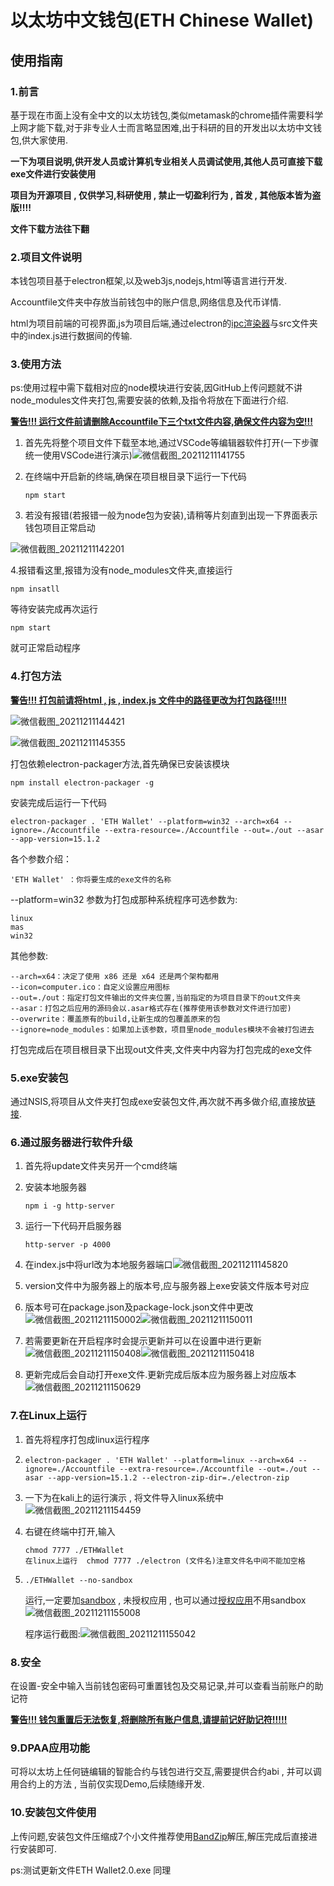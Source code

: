 # 以太坊中文钱包(ETH Chinese Wallet)
## 使用指南

### 1.前言

基于现在市面上没有全中文的以太坊钱包,类似metamask的chrome插件需要科学上网才能下载,对于非专业人士而言略显困难,出于科研的目的开发出以太坊中文钱包,供大家使用.

**一下为项目说明,供开发人员或计算机专业相关人员调试使用,其他人员可直接下载exe文件进行安装使用**

**项目为开源项目 , 仅供学习,科研使用 , 禁止一切盈利行为 , 首发 , 其他版本皆为盗版!!!!**

**文件下载方法往下翻**

### 2.项目文件说明

本钱包项目基于electron框架,以及web3js,nodejs,html等语言进行开发.

Accountfile文件夹中存放当前钱包中的账户信息,网络信息及代币详情.

html为项目前端的可视界面,js为项目后端,通过electron的[ipc渲染器](https://cloud.tencent.com/developer/section/1116208)与src文件夹中的index.js进行数据间的传输.

### 3.使用方法

ps:使用过程中需下载相对应的node模块进行安装,因GitHub上传问题就不讲node_modules文件夹打包,需要安装的依赖,及指令将放在下面进行介绍.

**<u>警告!!!   运行文件前请删除Accountfile下三个txt文件内容,确保文件内容为空!!!**</u>

1. 首先先将整个项目文件下载至本地,通过VSCode等编辑器软件打开(一下步骤统一使用VSCode进行演示)![微信截图_20211211141755](https://s2.loli.net/2021/12/11/6OxMEgYupLai8WG.png)

2. 在终端中开启新的终端,确保在项目根目录下运行一下代码

   ```nodejs
   npm start
   ```

3. 若没有报错(若报错一般为node包为安装),请稍等片刻直到出现一下界面表示钱包项目正常启动

![微信截图_20211211142201](https://s2.loli.net/2021/12/11/jCPVcgRX1mwMxDN.png)

4.报错看这里,报错为没有node_modules文件夹,直接运行

```
npm insatll
```

等待安装完成再次运行

```
npm start
```

就可正常启动程序

### 4.打包方法

**<u>警告!!!   打包前请将html , js , index.js 文件中的路径更改为打包路径!!!!!**</u>

![微信截图_20211211144421](https://s2.loli.net/2021/12/11/DjWHvef1rcdO8qg.png)

![微信截图_20211211145355](https://s2.loli.net/2021/12/11/NHMuazZphLeCUfw.png)

打包依赖electron-packager方法,首先确保已安装该模块

```
npm install electron-packager -g
```

安装完成后运行一下代码

```
electron-packager . 'ETH Wallet' --platform=win32 --arch=x64 --ignore=./Accountfile --extra-resource=./Accountfile --out=./out --asar --app-version=15.1.2
```

各个参数介绍：

```
'ETH Wallet' ：你将要生成的exe文件的名称
```

--platform=win32 参数为打包成那种系统程序可选参数为:

```
linux
mas
win32
```

其他参数:

```
--arch=x64：决定了使用 x86 还是 x64 还是两个架构都用
--icon=computer.ico：自定义设置应用图标
--out=./out：指定打包文件输出的文件夹位置,当前指定的为项目目录下的out文件夹
--asar：打包之后应用的源码会以.asar格式存在(推荐使用该参数对文件进行加密)
--overwrite：覆盖原有的build,让新生成的包覆盖原来的包
--ignore=node_modules：如果加上该参数，项目里node_modules模块不会被打包进去
```

打包完成后在项目根目录下出现out文件夹,文件夹中内容为打包完成的exe文件

### 5.exe安装包

通过NSIS,将项目从文件夹打包成exe安装包文件,再次就不再多做介绍,直接放[链接](https://www.cnblogs.com/luzhanshi/p/11046260.html).

### 6.通过服务器进行软件升级

1. 首先将update文件夹另开一个cmd终端

2. 安装本地服务器

   ```
   npm i -g http-server
   ```

3. 运行一下代码开启服务器

   ```
   http-server -p 4000
   ```

4. 在index.js中将url改为本地服务器端口![微信截图_20211211145820](https://s2.loli.net/2021/12/11/DKigIGnbXLj2Pvc.png)

5. version文件中为服务器上的版本号,应与服务器上exe安装文件版本号对应

6. 版本号可在package.json及package-lock.json文件中更改![微信截图_20211211150002](https://s2.loli.net/2021/12/11/Hbgdkvw4iCrjM5Q.png)![微信截图_20211211150011](https://s2.loli.net/2021/12/11/XCSUoY1TQWza3qF.png)

7. 若需要更新在开启程序时会提示更新并可以在设置中进行更新![微信截图_20211211150408](https://s2.loli.net/2021/12/11/xPSwYB4Omrd9fJH.png)![微信截图_20211211150418](https://s2.loli.net/2021/12/11/bCoJirWcSvn7ste.png)

8. 更新完成后会自动打开exe文件.更新完成后版本应为服务器上对应版本![微信截图_20211211150629](https://s2.loli.net/2021/12/11/bltzPW3TmoNw6kA.png)

### 7.在Linux上运行

1. 首先将程序打包成linux运行程序

2. ```
   electron-packager . 'ETH Wallet' --platform=linux --arch=x64 --ignore=./Accountfile --extra-resource=./Accountfile --out=./out --asar --app-version=15.1.2 --electron-zip-dir=./electron-zip
   ```

3. 一下为在kali上的运行演示 , 将文件导入linux系统中![微信截图_20211211154459](https://s2.loli.net/2021/12/11/7yINwxtUO3olemJ.png)

4. 右键在终端中打开,输入

   ```
   chmod 7777 ./ETHWallet
   在linux上运行  chmod 7777 ./electron (文件名)注意文件名中间不能加空格
   ```

5. ```
   ./ETHWallet --no-sandbox
   ```

   运行,一定要加[sandbox](https://blog.csdn.net/qq_39324871/article/details/108535892) , 未授权应用 , 也可以通过[授权应用](https://blog.csdn.net/qq_39324871/article/details/108535892)不用sandbox![微信截图_20211211155008](https://s2.loli.net/2021/12/11/5nS8PGMjwuYlTHh.png)

   程序运行截图:![微信截图_20211211155042](https://s2.loli.net/2021/12/11/kPyQ9HUi7YoegtJ.png)

### 8.安全

在设置-安全中输入当前钱包密码可重置钱包及交易记录,并可以查看当前账户的助记符

**<u>警告!!!   钱包重置后无法恢复,将删除所有账户信息,请提前记好助记符!!!!!**</u>

### 9.DPAA应用功能

可将以太坊上任何链编辑的智能合约与钱包进行交互,需要提供合约abi , 并可以调用合约上的方法 , 当前仅实现Demo,后续随缘开发.

### 10.安装包文件使用

上传问题,安装包文件压缩成7个小文件推荐使用[BandZip](http://www.bandisoft.com/)解压,解压完成后直接进行安装即可.

ps:测试更新文件ETH Wallet2.0.exe 同理



